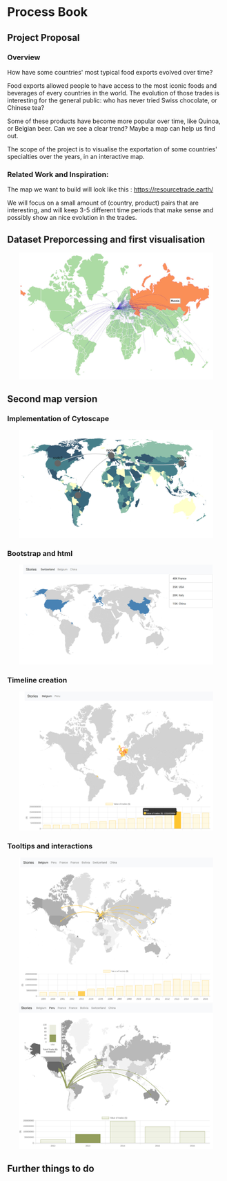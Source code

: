 # Process Book

## Project Proposal

### Overview
How have some countries' most typical food exports evolved over time?

Food exports allowed people to have access to the most iconic foods and beverages of every countries in the world. The evolution of those trades is interesting for the general public: who has never tried Swiss chocolate, or Chinese tea?

Some of these products have become more popular over time, like Quinoa, or Belgian beer. Can we see a clear trend? Maybe a map can help us find out.

The scope of the project is to visualise the exportation of some countries' specialties over the years, in an interactive map.

### Related Work and Inspiration:
The map we want to build will look like this : https://resourcetrade.earth/

We will focus on a small amount of (country, product) pairs that are interesting, and will keep 3-5 different time periods that make sense and possibly show an nice evolution in the trades.

## Dataset Preporcessing and first visualisation

<div align = 'center'>
<img src="images/datamap_version.jpg" width="450" />
</div>

## Second map version

### Implementation of Cytoscape

<div align = 'center'>
<img src="images/cytoscape.jpg" width="450" />
</div>


### Bootstrap and html

<div align = 'center'>
<img src="images/stories_version1.jpg" width="450" />
</div>

### Timeline creation

<div align = 'center'>
<img src="images/timeline_1.jpg" width="450" />
</div>


### Tooltips and interactions

<div align = 'center'>
<img src="images/current_map_1.jpg" width="450" />
</div>

<div align = 'center'>
<img src="images/current_map_2.jpg" width="450" />
</div>

## Further things to do



